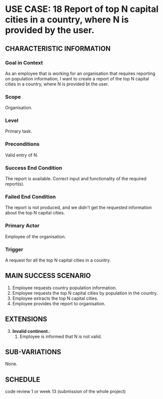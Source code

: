 # USE CASE: 18 Report of top N capital cities in a country, where N is provided by the user.

## CHARACTERISTIC INFORMATION

### Goal in Context

As an employee that is working for an organisation that requires reporting on population information, I want to create a report of the top N capital cities in a country, where N is provided bt the user.
### Scope

Organisation.

### Level

Primary task.

### Preconditions

Valid entry of N.

### Success End Condition

The report is available. Correct input and functionality of the required report(s).

### Failed End Condition

The report is not produced, and we didn't get the requested information about the top N capital cities.

### Primary Actor

Employee of the organisation.

### Trigger

A request for all the top N capital cities in a country.

## MAIN SUCCESS SCENARIO

1. Employee requests country population information.
2. Employee requests the top N capital cities by population in the country.
3. Employee extracts the top N capital cities.
4. Employee provides the report to organisation.

## EXTENSIONS

3. **Invalid continent.**:
    1. Employee is informed that N is not valid.

## SUB-VARIATIONS

None.

## SCHEDULE

code review 1 or week 13 (submission of the whole project)